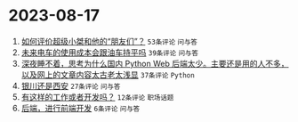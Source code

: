 # 2023-08-17

1. [如何评价超级小桀和他的“朋友们”？](https://www.v2ex.com/t/965958) `53条评论` `问与答`
1. [未来电车的使用成本会跟油车持平吗](https://www.v2ex.com/t/965961) `39条评论` `问与答`
1. [深夜睡不着，思考为什么国内 Python Web 后端太少。主要还是用的人不多，以及网上的文章内容太古老太浅显](https://www.v2ex.com/t/965956) `37条评论` `Python`
1. [银川还是西安](https://www.v2ex.com/t/965955) `27条评论` `问与答`
1. [有这样的工作或者开发吗？](https://www.v2ex.com/t/965960) `12条评论` `职场话题`
1. [后端，进行前端开发](https://www.v2ex.com/t/965965) `6条评论` `问与答`
